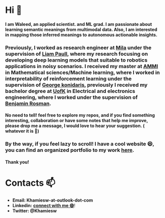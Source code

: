 # Hi  :wave:

#### I am **Waleed**,  an applied scientist. and ML grad. I am passionate about learning semantic meanings from multimodal data. Also, I am interested in mapping those inferred meanings to autonomous actionable insights. 

### Previously, I worked as research engineer at [Mila](https://mila.quebec/) under the supervision of [Liam Paull](https://liampaull.ca/), where my research focusing on developing deep learning models that suitable to robotics applications in noisy scenarios. I received my master at [AMMI](https://aimsammi.org/) in Mathematical sciences/Machine learning, where I worked in interpretability of reinforcement learning under the supervision of [George konidaris](http://cs.brown.edu/people/gdk/), previously I received my bachelor degree at [UofK](https://www.uofk.edu/en) in Electrical and electronics engineering, where I worked under the supervision of [Benjamin Rosman](https://www.benjaminrosman.com/).

#### No need to tell! feel free to explore my repos, and if you find something interesting, collaboration or have some notes that help me improve, please drop me a message, I would love to hear your suggestion. ( whatever it is :raised_hands:)

### By the way, if you feel lazy to scroll! I have a cool website :smile:, you can find an organized portfolio to my work [here](https://khamies.github.io/projects/).



<!-- #### **News** :loudspeaker:: **I am open to the job market, feel free to drop me a message if you have something interesting!**
 -->


#### Thank you!



# Contacts :mailbox:

- **Email: Khamiesw-at-outlook-dot-com** 
- **Linkedin:**  [**connect with me :smile:**](https://www.linkedin.com/in/khamiesw/)! 
- **Twitter: @Khamiesw**

